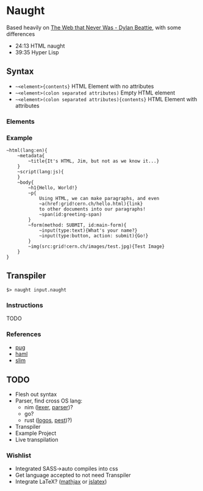 # Naught

Based heavily on [The Web that Never Was -  Dylan Beattie](https://www.youtube.com/watch?v=8JOD1AQGqEg), with some differences
- 24:13 HTML naught
- 39:35 Hyper Lisp

## Syntax
- `~<element>{contents}` HTML Element with no attributes
- `~<element>(colon separated attributes)` Empty HTML element
- `~<element>(colon separated attributes){contents}` HTML Element with attributes

### Elements

### Example
```
~html(lang:en){
	~metadata{
		~title{It's HTML, Jim, but not as we know it...}
	}
	~script(lang:js){
	}
	~body{
		~h1{Hello, World!}
		~p{
			Using HTML, we can make paragraphs, and even
			~a(href:grid!cern.ch/hello.html){link}
			to other documents into our paragraphs!
			~span(id:greeting-span)
		}
		~form(method: SUBMIT, id:main-form){
			~input(type:text){What's your name?}
			~input(type:button, action: submit){Go!}
		}
		~img(src:grid!cern.ch/images/test.jpg){Test Image}
	}
}
```

## Transpiler
`$> naught input.naught`
### Instructions
TODO

### References
- [pug](https://pugjs.org)
- [haml](https://haml.info)
- [slim](https://slim-template.github.io)

## TODO
- Flesh out syntax
- Parser, find cross OS lang:
  - nim ([lexer](https://nim-lang.org/docs/compiler/lexer.html), [parser](https://nim-lang.org/docs/compiler/parser.html))?
  - go?
  - rust ([logos](https://github.com/maciejhirsz/logos), [pest](https://github.com/pest-parser/pest))?)
- Transpiler
- Example Project
- Live transpilation

### Wishlist
- Integrated SASS->auto compiles into css
- Get language accepted to not need Transpiler
- Integrate LaTeX? ([mathjax](https://www.mathjax.org) or [jslatex](http://blog.dreasgrech.com/2009/12/jslatex-jquery-plugin-to-directly-embed.html))
